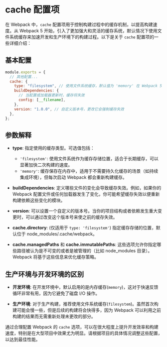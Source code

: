 # cache 配置项

在 Webpack 中，`cache` 配置项用于控制构建过程中的缓存机制，以提高构建速度。从 Webpack 5 开始，引入了更加强大和灵活的缓存系统，默认情况下使用文件系统缓存来加速开发和生产环境下的构建过程。以下是关于 `cache` 配置项的一些详细介绍：

## 基本配置

```javascript
module.exports = {
  // 其他配置...
  cache: {
    type: "filesystem", // 使用文件系统缓存，默认值为 'memory' 在 Webpack 5 中。
    buildDependencies: {
      // 当配置或加载器更新时，缓存将失效
      config: [__filename],
    },
    version: "1.0.0", // 自定义版本号，更改它会强制缓存失效
  },
};
```

## 参数解释

- **type**: 指定使用的缓存类型。可选值包括：

  - `'filesystem'`: 使用文件系统作为缓存存储位置，适合于长期缓存，可以显著加快二次构建的速度。
  - `'memory'`: 缓存保存在内存中，适用于不需要持久化缓存的场景（如持续集成环境），但每次启动 Webpack 都会重新构建缓存。

- **buildDependencies**: 定义哪些文件的变化会导致缓存失效。例如，如果你的 Webpack 配置文件或任何加载器发生了变化，你可能希望缓存失效以便重新构建依赖这些变化的模块。

- **version**: 可以设置一个自定义的版本号。当你的项目结构或者依赖发生重大变更时，可以通过改变这个版本号来使之前的缓存失效。

- **cache.directory**: (仅适用于 `type: 'filesystem'`) 指定缓存存储的位置，默认位于 node_modules/.cache/webpack。

- **cache.managedPaths** 和 **cache.immutablePaths**: 这些选项允许你指定哪些路径被认为是不可变的或者是被管理的（比如 node_modules 目录）。Webpack 将基于这些信息来优化缓存策略。

## 生产环境与开发环境的区别

- **开发环境**: 在开发环境中，默认启用的是内存缓存(`memory`)，这对于快速反馈循环非常有用，因为它避免了磁盘 I/O 操作。

- **生产环境**: 对于生产构建，推荐使用文件系统缓存(`filesystem`)。虽然首次构建可能会慢一些，但是后续的构建将会快得多，因为 Webpack 可以利用之前构建的结果而无需重新处理未更改的部分。

通过合理配置 Webpack 的 `cache` 选项，可以在很大程度上提升开发效率和构建速度，特别是在大型项目中效果尤为明显。请根据项目的具体情况调整这些配置，以达到最佳性能。
